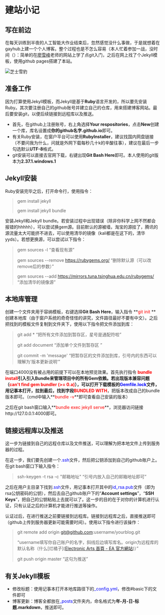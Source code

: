 # **建站小记**

## 写在前边

  在每天训练到半夜的人工智能大作业结束后，忽然感觉没什么事做，于是就想着在gayhub上建一个个人博客。整个过程也是不怎么容易（本人忙着参加一战，没时间（）：简单的在[廖雪峰]()老师的网站上学了点git入门，之后在网上找了个Jekyll模板，使用github pages搭建了本站。

![芝士雪豹](blog_img/bf1-model1.png"嘿嘿嘿.....我的三星自动装填步枪...嘿嘿嘿嘿")

## 准备工作

  因为打算使用Jekyll模板，而Jekyll是基于**Ruby**语言开发的，所以要先安装Ruby。其次要注册自己的github账号并建立自己的仓库，用来搭建博客网站。最后要安装git，以便后续链接到远程库以及推送。

- 首先，在github上注册账号，右上角选择**Your respositories**，点击**New**创建一个库，库名设置成**你的github名字.github.io**即可。
- 有关Ruby安装，在窗户平台可以使用**RubyInstaller**，建议找国内网盘链接（不要问我为什么，问就是外网下载每秒几十k的辛酸往事），建议在最后一步勾选默认**UTF-8**格式。
- git安装可以直接去官网下载，右键出现**Git Bash Here**即可。本人使用的git版本为**2.37.1.windows.1**



## Jekyll安装

  Ruby安装完毕之后，打开命令行，使用指令：

> gem install jekyll
>
> gem install jekyll bundle

 安装Jekyll和Jekyll bundle。若安装过程中出现错误（除非你科学上网不然都会报错的hhhhh），可以尝试换gem源。目前默认的源被墙，淘宝的源挂了，腾讯的源流量太大可能挤不进去，可以使用清华的镜像（kali都是在这下的，清华yyds）。若想更换源，可以尝试以下指令：

> gem sources -l  “查看现有源”
>
> gem sources --remove https://rubygems.org/ “删除默认源（可以改remove后的参数）”
>
> gem sources --add https://mirrors.tuna.tsinghua.edu.cn/rubygems/ “添加清华的镜像源”

## 本地库管理

  创建一个文件夹用于容纳模板，右键选择**Git Bash Here**，输入指令 **<font color=red>git init</font> **创建本地库（由于窗户系统的奇奇怪怪的讲究，文件路径最好不要有中文）。之后把找到的模板文件复制到文件夹下，使用以下指令把文件添加到库：

> git add *  “把所有文件添加到暂存区，星号是通配符啦”
>
> git add document  “添加单个文件到暂存区 ”
>
> git commit -m 'message' “把暂存区的文件添加到库，引号内的东西可以理解为’版本更新说明‘”

 在端口4000没有被占用的前提下可以在本地预览效果。首先执行指令 **<font color=red>bundle install</font>**引入引入Bundle来管理项目中的所有Gem依赖。若出现版本兼容问题（<font color=red>can't find gem bundler (>= 0.a)</font>），可以打开下载模板的**<font color=blue>Gemfile.lock</font>**文件，用记事本打开，拉到最后，找到字段**<font color=red>BUNDLED WITH</font>**，把版本改成自己的bundle版本即可。（cmd中输入**<font color=red>bundle -v</font>**即可查看自己安装的版本）

 之后在git bash窗口输入**<font color=red>bundle exec jekyll serve</font>**，浏览器访问链接http://127.0.0.1:4000即可。

## 链接远程库以及推送

  这一步为链接到自己的远程仓库以及文件推送，可以理解为把本地文件上传到服务器的过程。

  在这一步，我们要先创建一个<font color=blue>.ssh</font>文件，然后把公钥添加到自己的github账户上。在git bash窗口下输入指令：

> ssh-keygen -t rsa -c "邮箱地址"    “引号内放入自己的邮箱地址即可”

 之后在用户主目录下找到<font color=blue>.ssh</font>文件，用记事本打开其中的<font color=blue>id_rsa.pub</font>文件（即为rsa公钥密码的公钥），然后去自己github账户下的“**Account settings**”，“**SSH Keys**”，把自己的公钥粘贴上去就可以了。这一步的目的在于对你的计算机进行认证，只有认证之后的计算机才能进行推送等操作。

  认证过后，在进行推送之前要链接到远程库。链接到远程库之后，直接推送即可（github上传到服务器更新可能需要时间）。使用以下指令进行该操作：

> git remote add origin git@github.com:username/yourblog.git   
>
> “username填写你自己账户的名字，斜线后边填写库名。origin为远程库的默认名称（什么[烂橘子]([Electronic Arts 首頁 - EA 官方網站](https://www.ea.com/zh-tw))）”
>
> git push origin master  “这句为推送”



## 有关Jekyll模板

- 修改标题：使用记事本打开本地库路径下的<font color=blue>_config.yml</font>，修改#basic下的文件即可
- 博客更新：博客全都放在<font color=blue>_posts</font>文件夹内，命名格式为**年-月-日-标题.markdown**，推送即可。













